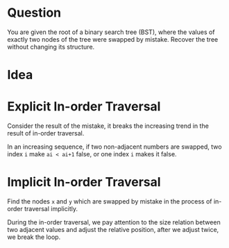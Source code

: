 # Question

You are given the root of a binary search tree (BST), where the values of exactly two nodes of the tree were swapped by mistake. Recover the tree without changing its structure.

# Idea

# Explicit In-order Traversal

Consider the result of the mistake, it breaks the increasing trend in the result of in-order traversal.

In an increasing sequence, if two non-adjacent numbers are swapped, two index `i` make `ai < ai+1` false, or one index `i` makes it false.

# Implicit In-order Traversal

Find the nodes `x` and `y` which are swapped by mistake in the process of in-order traversal implicitly.

During the in-order traversal, we pay attention to the size relation between two adjacent values and adjust the relative position, after we adjust twice, we break the loop.


